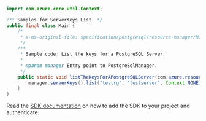 ```java
import com.azure.core.util.Context;

/** Samples for ServerKeys List. */
public final class Main {
    /*
     * x-ms-original-file: specification/postgresql/resource-manager/Microsoft.DBforPostgreSQL/stable/2020-01-01/examples/ServerKeyList.json
     */
    /**
     * Sample code: List the keys for a PostgreSQL Server.
     *
     * @param manager Entry point to PostgreSqlManager.
     */
    public static void listTheKeysForAPostgreSQLServer(com.azure.resourcemanager.postgresql.PostgreSqlManager manager) {
        manager.serverKeys().list("testrg", "testserver", Context.NONE);
    }
}
```

Read the [SDK documentation](https://github.com/Azure/azure-sdk-for-java/blob/azure-resourcemanager-postgresql_1.0.2/sdk/postgresql/azure-resourcemanager-postgresql/README.md) on how to add the SDK to your project and authenticate.
